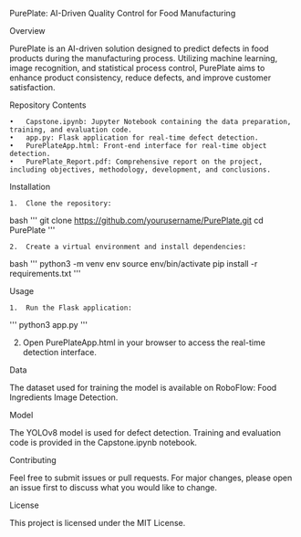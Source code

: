 PurePlate: AI-Driven Quality Control for Food Manufacturing

Overview

PurePlate is an AI-driven solution designed to predict defects in food products during the manufacturing process. Utilizing machine learning, image recognition, and statistical process control, PurePlate aims to enhance product consistency, reduce defects, and improve customer satisfaction.

Repository Contents

	•	Capstone.ipynb: Jupyter Notebook containing the data preparation, training, and evaluation code.
	•	app.py: Flask application for real-time defect detection.
	•	PurePlateApp.html: Front-end interface for real-time object detection.
	•	PurePlate_Report.pdf: Comprehensive report on the project, including objectives, methodology, development, and conclusions.

Installation

	1.	Clone the repository:
 bash
 '''
git clone https://github.com/yourusername/PurePlate.git
cd PurePlate
'''

	2.	Create a virtual environment and install dependencies:
 bash
 '''
python3 -m venv env
source env/bin/activate
pip install -r requirements.txt
'''

Usage

	1.	Run the Flask application:
 '''
python3 app.py
 '''

 2.	Open PurePlateApp.html in your browser to access the real-time detection interface.

Data

The dataset used for training the model is available on RoboFlow: Food Ingredients Image Detection.

Model

The YOLOv8 model is used for defect detection. Training and evaluation code is provided in the Capstone.ipynb notebook.

Contributing

Feel free to submit issues or pull requests. For major changes, please open an issue first to discuss what you would like to change.

License

This project is licensed under the MIT License.
